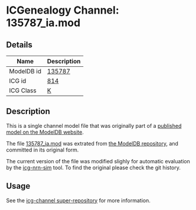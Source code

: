 # ICGenealogy Channel: 135787\_ia.mod

## Details

Name | Description
---- | -----------
ModelDB id | [135787](http://senselab.med.yale.edu/ModelDB/ShowModel.cshtml?model=135787)
ICG id | [814](http://icg.neurotheory.ox.ac.uk/channels/1/814)
ICG Class | [K](http://icg.neurotheory.ox.ac.uk/channels/1)

## Description

This is a single channel model file that was originally part of a [published model on the ModelDB website](http://senselab.med.yale.edu/ModelDB/ShowModel.cshtml?model=135787).


The file [135787\_ia.mod](135787_ia.mod) was extrated from [the ModelDB repository](http://senselab.med.yale.edu/ModelDB/ShowModel.cshtml?model=135787), and committed in its original form.

The current version of the file was modified slighly for automatic evaluation by the [icg-nrn-sim](https://github.com/icgenealogy/icg-nrn-sim) tool. To find the original please check the git history.


## Usage

See the [icg-channel super-repository](https://github.com/icgenealogy/icg-channels) for more information.